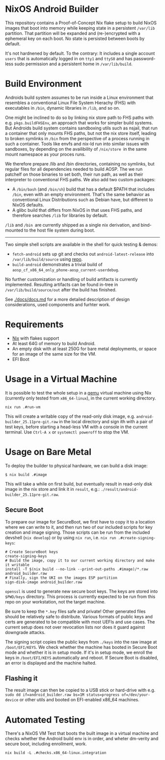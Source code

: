 # NixOS Android Builder

This repository contains a Proof-of-Concept Nix flake setup to build NixOS images that boot into memory while keeping state in a persistent `/var/lib` partition. That partition will be expanded and (re-)encrypted with
a ephemeral key on each boot. No state is persisted between boots by default.

It's not hardnened by default. To the contrary: It includes a single account `users` that is automatically logged in on `tty1` and `ttyS0` and has password-less sudo permission and a persistent home in `/var/lib/build`.

# Build Environment

Androids build system assumes to be run inside a Linux environment that resembles a conventional Linux File System Hierachy (FHS) with executables in `/bin`, dynamic libraries in `/lib`, and so on.

One might be inclined to do so by linking nix store path to FHS paths with e.g. `pkgs.buildFHSEnv`, an approach that works for simpler build systems. But Androids build system contains sandboxing utils such as nsjail, that run a container that only mounts FHS paths, but not the nix store itself, leading to broken symlinks in `/bin` from the perspective of a process running in such a container.
Tools like envfs and nix-ld run into similar issues with sandboxes, by depending on the  availibility of `/nix/store `in the same mount namespace as your proces runs.

We therefore prepare /lib and /bin directories, containing no symlinks, but regular files for all dependencies needed to build AOSP.
The we run patchelf on those binaries to set both, their run path, as well as their interpreter to conventional FHS paths.
We also add two custom packages:
- A `/bin/bash` (and `/bin/sh`) build that has a default $PATH that includes `/bin`, even with an empty environment. That's the same behavior as conventional Linux Distributions such as Debian have, but different to NixOS defaults.
- A glibc build that differs from NixOS in that uses FHS paths, and therefore searches `/lib` for libraries by default.

`/lib` and `/bin `are currently shipped as a single nix derivation, and bind-mounted to the host file system during boot.

---

Two simple shell scripts are available in the shell for quick testing & demos:

* `fetch-android` sets up git and checks out `android-latest-release` into `/var/lib/build/source` using [repo](https://android.googlesource.com/tools/repo).
* `build-android` demonstrates a trivial build of `aosp_cf_x86_64_only_phone-aosp_current-userdebug`.

No further customization or handling of build artifacts is currently implemented.
Resulting artifacts can be found in-tree in `/var/lib/build/source/out` after the
build has finished.

See [./docs/docs.md](docs.md) for a more detailed description of design considerations, used components and furhter work.

# Requirements

* [Nix](https://nixos.org) with flakes support
* At least 64G of memory to build Android.
* An empty disk with at least 250G for bare metal deployments, or space for an image of the same size for the VM.
* EFI Boot

# Usage in a Virtual Machine

It is possible to test the whole setup in a [qemu](http://qemu.org/) virtual machine using Nix (currently only tested from `x86_64-linux`), in the current working directory.

```shell-session
nix run .#run-vm
```

This will create a writable copy of the read-only disk image, e.g. `android-builder_25.11pre-git.raw` in the local directory and sign ith with a pair of test keys,
before starting a head-less VM with a console in the current terminal. Use `Ctrl-A x` or `systemctl poweroff` to stop the VM.

# Usage on Bare Metal

To deploy the builder to physical hardware, we can build a disk image:

```shell-session
$ nix build .#image
```

This will take a while on first build, but eventually result in read-only disk image in the nix store and link it in `result`, e.g.: `./result/android-builder_25.11pre-git.raw`.

## Secure Boot

To prepare our image for SecureBoot, we first have to copy it to a location where we can write to it, and then run two of our included scripts for key creation and image signing.
Those scripts can be run from the included devshell (`nix develop`) or by using `nix run`, i.e. `nix run .#create-signing-keys`:

```shell-session
# Create SecureBoot keys
create-signing-keys
# Build the image, copy it to our current working directory and make it writable
install -T $(nix build --no-link --print-out-paths .#image)/*.raw android_builder.raw
# Finally, sign the UKI on the images ESP partition
sign-disk-image android_builder.raw
```

`openssl` is used to generate new secure boot keys. The keys are stored into `$PWD/keys` directory.
This process is currently expected to be run from this repo on your workstation, not the target machine.

Be sure to keep the `*.key` files safe and private! Other generated files should be relatively safe to distribute. Various formats of public keys and certs are generated to be compatible with most UEFIs and use cases. The current setup does not over revocation lists nor does it guard against downgrade attacks.

The signing script copies the public keys from `./keys` into the raw image at `/boot/EFI/KEYS`. We check whether the machine has booted in Secure Boot mode and whether it is in setup mode. If it's in setup mode, we enroll the keys in `/boot/EFI/KEYS` automatically and reboot. If Secure Boot is disabled,
an error is displayed and the machine halted.

## Flashing it

The result image can then be copied to a USB stick or hard-drive with e.g. `sudo dd if=android_builder.raw bs=1M status=progress of=/dev/your-device` or other utils and booted on EFI-enabled x86_64 machines.


# Automated Testing

There's a NixOS VM Test that boots the built image in a virtual machine and checks whether the Android build env is in order, and wheter dm-verity and secure boot, including enrollment, work.

```shell-session
nix build -L .#checks.x86_64-linux.integration
```

